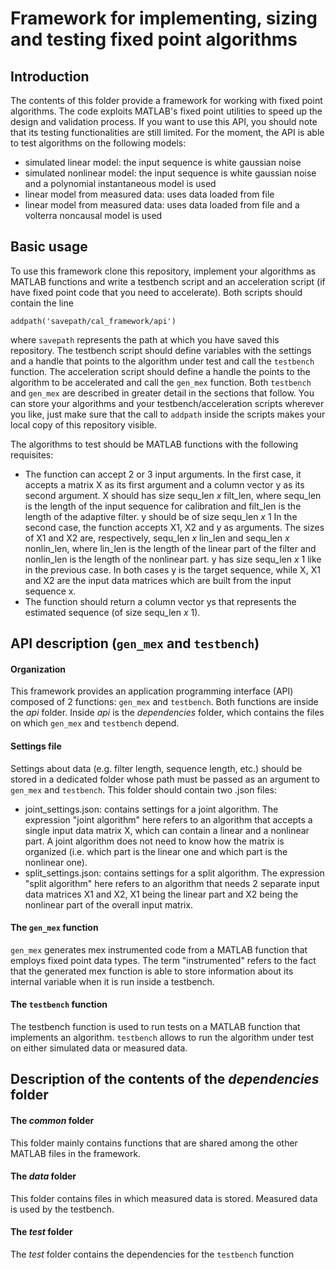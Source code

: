 # Framework for implementing, sizing and testing fixed point algorithms


## Introduction
The contents of this folder provide a framework for working with fixed point algorithms.
The code exploits MATLAB's fixed point utilities to speed up the design and validation process.
If you want to use this API, you should note that its testing functionalities are still limited.
For the moment, the API is able to test algorithms on the following models:
- simulated linear model: the input sequence is white gaussian noise
- simulated nonlinear model: the input sequence is white gaussian noise and a polynomial instantaneous
  model is used
- linear model from measured data: uses data loaded from file
- linear model from measured data: uses data loaded from file and a volterra noncausal model is used

## Basic usage
To use this framework clone this repository, implement your algorithms as MATLAB functions and write a
testbench script and an acceleration script (if have fixed point code that you need to accelerate).
Both scripts should contain the line   
   
`addpath('savepath/cal_framework/api')`   
   
where `savepath` represents the path at which you have saved this repository. The testbench script
should define variables with the settings and a handle that points to the algorithm under test and
call the `testbench` function. The acceleration script should define a handle the points to the
algorithm to be accelerated and call the `gen_mex` function. Both `testbench` and `gen_mex` are
described in greater detail in the sections that follow.
You can store your algorithms and your testbench/acceleration scripts wherever you like, just make
sure that the call to `addpath` inside the scripts makes your local copy of this repository visible.   
   
The algorithms to test should be MATLAB functions with the following requisites:
- The function can accept 2 or 3 input arguments. In the first case, it accepts
  a matrix X as its first argument and a column vector y as its second argument.
  X should has size sequ_len _x_ filt_len, where sequ_len is the length of the
  input sequence for calibration and filt_len is the length of the adaptive filter.
  y should be of size sequ_len _x_ 1 In the second case, the function accepts X1,
  X2 and y as arguments. The sizes of X1 and X2 are, respectively, sequ_len _x_ lin_len
  and sequ_len _x_ nonlin_len, where lin_len is the length of the linear part of
  the filter and nonlin_len is the length of the nonlinear part. y has size sequ_len _x_ 1
  like in the previous case. In both cases y is the target sequence, while X, X1 and X2
  are the input data matrices which are built from the input sequence x.
- The function should return a column vector ys that represents the estimated
  sequence (of size sequ_len _x_ 1).


## API description (`gen_mex` and `testbench`)
#### Organization
This framework provides an application programming interface (API) composed of 2 functions:
`gen_mex` and `testbench`. Both functions are inside the *api* folder. Inside *api* is
the *dependencies* folder, which contains the files on which `gen_mex` and `testbench` depend.

#### Settings file
Settings about data (e.g. filter length, sequence length, etc.) should be stored in a dedicated
folder whose path must be passed as an argument to `gen_mex` and `testbench`. This folder should
contain two .json files:
- joint_settings.json: contains settings for a joint algorithm. The expression "joint
  algorithm" here refers to an algorithm that accepts a single input data matrix X, which
  can contain a linear and a nonlinear part. A joint algorithm does not need to know how the matrix
  is organized (i.e. which part is the linear one and which part is the nonlinear one).
- split_settings.json: contains settings for a split algorithm. The expression "split
  algorithm" here refers to an algorithm that needs 2 separate input data matrices X1 and X2,
  X1 being the linear part and X2 being the nonlinear part of the overall input matrix.

#### The `gen_mex` function
`gen_mex` generates mex instrumented code from a MATLAB function that employs fixed point
data types. The term "instrumented" refers to the fact that the generated mex function is
able to store information about its internal variable when it is run inside a testbench.

#### The `testbench` function
The testbench function is used to run tests on a MATLAB function that implements an algorithm.
`testbench` allows to run the algorithm under test on either simulated data or measured data.


## Description of the contents of the *dependencies* folder 
#### The *common* folder
This folder mainly contains functions that are shared among the other MATLAB files in the framework.

#### The *data* folder
This folder contains files in which measured data is stored. Measured data is used by the testbench.

#### The *test* folder
The *test* folder contains the dependencies for the `testbench` function